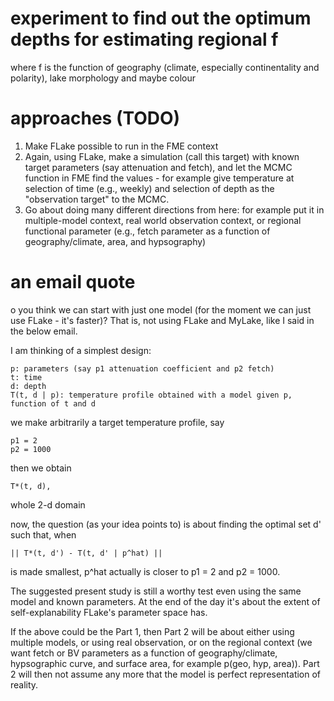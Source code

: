 experiment to find out the optimum depths for estimating regional f
===================================================================
where f is the function of geography (climate, especially continentality and polarity), lake morphology and maybe colour


approaches (TODO)
=================

1. Make FLake possible to run in the FME context
2. Again, using FLake, make a simulation (call this target) with known target parameters (say attenuation and fetch), and let the MCMC function in FME find the values - for example give temperature at selection of time (e.g., weekly) and selection of depth as the "observation target" to the MCMC.  
3. Go about doing many different directions from here: for example put it in multiple-model context, real world observation context, or regional functional parameter (e.g., fetch parameter as a function of geography/climate, area, and hypsography)

an email quote
==============
o you think we can start with just one model (for the moment we can just use FLake - it's faster)? That is, not using FLake and MyLake, like I said in the below email. 

I am thinking of a simplest design:

    p: parameters (say p1 attenuation coefficient and p2 fetch)
    t: time
    d: depth
    T(t, d | p): temperature profile obtained with a model given p, function of t and d

we make arbitrarily a target temperature profile, say 

    p1 = 2
    p2 = 1000

then we obtain 

    T*(t, d), 

whole 2-d domain

now, the question (as your idea points to) is about finding the optimal set d' such that, when 

    || T*(t, d') - T(t, d' | p^hat) || 

is made smallest, p^hat actually is closer to p1 = 2 and p2 = 1000. 

The suggested present study is still a worthy test even using the same model and known parameters. At the end of the day it's about the extent of self-explanability FLake's parameter space has. 

If the above could be the Part 1, then Part 2 will be about either using multiple models, or using real observation, or on the regional context (we want fetch or BV parameters as a function of geography/climate, hypsographic curve, and surface area, for example p(geo, hyp, area)). Part 2 will then not assume any more that the model is perfect representation of reality. 
